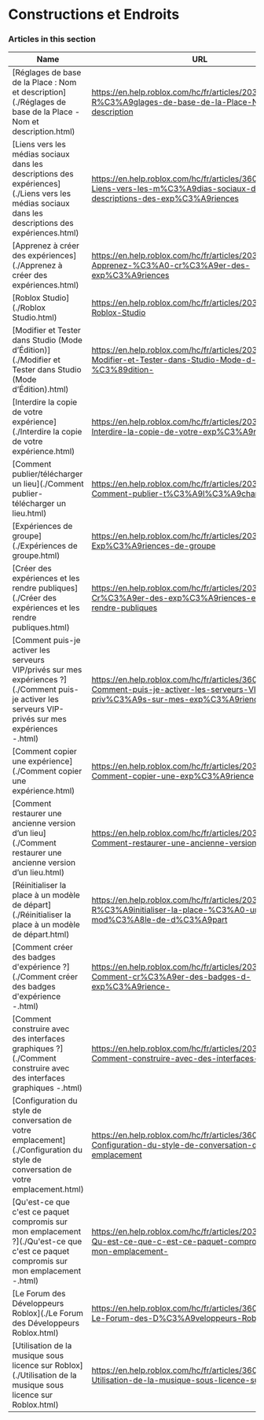 # Constructions et Endroits  
### Articles in this section
Name|URL
-|-
[Réglages de base de la Place : Nom et description](./Réglages de base de la Place - Nom et description.html) |https://en.help.roblox.com/hc/fr/articles/203314030-R%C3%A9glages-de-base-de-la-Place-Nom-et-description
[Liens vers les médias sociaux dans les descriptions des expériences](./Liens vers les médias sociaux dans les descriptions des expériences.html) |https://en.help.roblox.com/hc/fr/articles/360000910966-Liens-vers-les-m%C3%A9dias-sociaux-dans-les-descriptions-des-exp%C3%A9riences
[Apprenez à créer des expériences](./Apprenez à créer des expériences.html) |https://en.help.roblox.com/hc/fr/articles/203625344-Apprenez-%C3%A0-cr%C3%A9er-des-exp%C3%A9riences
[Roblox Studio](./Roblox Studio.html) |https://en.help.roblox.com/hc/fr/articles/203313860-Roblox-Studio
[Modifier et Tester dans Studio (Mode d’Édition)](./Modifier et Tester dans Studio (Mode d’Édition).html) |https://en.help.roblox.com/hc/fr/articles/203313870-Modifier-et-Tester-dans-Studio-Mode-d-%C3%89dition-
[Interdire la copie de votre expérience](./Interdire la copie de votre expérience.html) |https://en.help.roblox.com/hc/fr/articles/203313940-Interdire-la-copie-de-votre-exp%C3%A9rience
[Comment publier/télécharger un lieu](./Comment publier-télécharger un lieu.html) |https://en.help.roblox.com/hc/fr/articles/203313890-Comment-publier-t%C3%A9l%C3%A9charger-un-lieu
[Expériences de groupe](./Expériences de groupe.html) |https://en.help.roblox.com/hc/fr/articles/203313760-Exp%C3%A9riences-de-groupe
[Créer des expériences et les rendre publiques](./Créer des expériences et les rendre publiques.html) |https://en.help.roblox.com/hc/fr/articles/203313950-Cr%C3%A9er-des-exp%C3%A9riences-et-les-rendre-publiques
[Comment puis-je activer les serveurs VIP/privés sur mes expériences ?](./Comment puis-je activer les serveurs VIP-privés sur mes expériences -.html) |https://en.help.roblox.com/hc/fr/articles/360000781023-Comment-puis-je-activer-les-serveurs-VIP-priv%C3%A9s-sur-mes-exp%C3%A9riences-
[Comment copier une expérience](./Comment copier une expérience.html) |https://en.help.roblox.com/hc/fr/articles/203313900-Comment-copier-une-exp%C3%A9rience
[Comment restaurer une ancienne version d’un lieu](./Comment restaurer une ancienne version d’un lieu.html) |https://en.help.roblox.com/hc/fr/articles/203313850-Comment-restaurer-une-ancienne-version-d-un-lieu
[Réinitialiser la place à un modèle de départ](./Réinitialiser la place à un modèle de départ.html) |https://en.help.roblox.com/hc/fr/articles/203313920-R%C3%A9initialiser-la-place-%C3%A0-un-mod%C3%A8le-de-d%C3%A9part
[Comment créer des badges d'expérience ?](./Comment créer des badges d'expérience -.html) |https://en.help.roblox.com/hc/fr/articles/203313650--Comment-cr%C3%A9er-des-badges-d-exp%C3%A9rience-
[Comment construire avec des interfaces graphiques ?](./Comment construire avec des interfaces graphiques -.html) |https://en.help.roblox.com/hc/fr/articles/203313960-Comment-construire-avec-des-interfaces-graphiques-
[Configuration du style de conversation de votre emplacement](./Configuration du style de conversation de votre emplacement.html) |https://en.help.roblox.com/hc/fr/articles/360019904552-Configuration-du-style-de-conversation-de-votre-emplacement
[Qu'est-ce que c'est ce paquet compromis sur mon emplacement ?](./Qu'est-ce que c'est ce paquet compromis sur mon emplacement -.html) |https://en.help.roblox.com/hc/fr/articles/203312920-Qu-est-ce-que-c-est-ce-paquet-compromis-sur-mon-emplacement-
[Le Forum des Développeurs Roblox](./Le Forum des Développeurs Roblox.html) |https://en.help.roblox.com/hc/fr/articles/360000240223-Le-Forum-des-D%C3%A9veloppeurs-Roblox
[Utilisation de la musique sous licence sur Roblox](./Utilisation de la musique sous licence sur Roblox.html) |https://en.help.roblox.com/hc/fr/articles/360000927163-Utilisation-de-la-musique-sous-licence-sur-Roblox